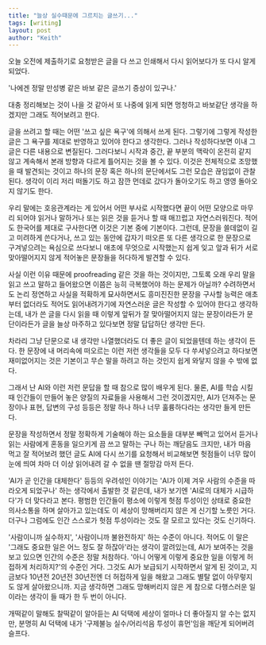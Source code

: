 ```yaml
---
title: "늘상 실수때문에 그르치는 글쓰기..."
tags: [writing]
layout: post
author: "Keith"
---
```


오늘 오전에 제출하기로 요청받은 글을 다 쓰고 인쇄해서 다시 읽어보다가 또 다시 알게 되었다. 

'나에겐 정말 만성병 같은 바보 같은 글쓰기 증상이 있구나.'

대충 정리해보는 것이 나을 것 같아서 또 나중에 읽게 되면 멍청하고 바보같단 생각을 하겠지만 그래도 적어보려고 한다.

글을 쓰려고 할 때는 어떤 '쓰고 싶은 욕구'에 의해서 쓰게 된다. 그렇기에 그렇게 작성한 글은 그 욕구를 제대로 반영하고 있어야 한다고 생각한다. 그러나 작성하다보면 이내 그 글은 다른 내용으로 변질된다. 그러다보니 시작과 중간, 끝 부분의 맥락이 온전히 같지 않고 계속해서 본래 방향과 다르게 틀어지는 것을 볼 수 있다. 이것은 전체적으로 조망했을 때 발견되는 것이고 하나의 문장 혹은 하나의 문단에서도 그런 모습은 끊임없이 관찰된다. 생각이 이리 저리 떠돌기도 하고 잠깐 먼데로 갔다가 돌아오기도 하고 영영 돌아오지 않기도 한다. 

우리 말에는 호응관계라는 게 있어서 어떤 부사로 시작했다면 끝이 어떤 모양으로 마무리 되어야 읽거나 말하거나 또는 읽은 것을 듣거나 할 때 매끄럽고 자연스러워진다. 적어도 한국어를 제대로 구사한다면 이것은 기본 중에 기본이다. 그런데, 문장을 쓸데없이 길고 미려하게 쓴다거나, 쓰고 있는 동안에 갑자기 떠오른 또 다른 생각으로 한 문장으로 구겨넣으려는 욕심으로 쓰다보니 애초에 무엇으로 시작했는지 쉽게 잊고 앞과 뒤가 서로 맞아떨어지지 않게 적어놓은 문장들을 허다하게 발견할 수 있다. 

사실 이런 이유 때문에 proofreading 같은 것을 하는 것이지만, 그토록 오래 우리 말을 읽고 쓰고 말하고 들어왔으면 이쯤은 능히 극복했어야 하는 문제가 아닐까? 수려하면서도 논리 정연하고 사실을 적확하게 묘사하면서도 흥미진진한 문장을 구사할 능력은 애초부터 없더라도 적어도 읽어내려가기에 자연스러운 글은 작성할 수 있어야 한다고 생각하는데, 내가 쓴 글을 다시 읽을 때 이렇게 앞뒤가 잘 맞아떨어지지 않는 문장이라든가 문단이라든가 글을 늘상 마주하고 있다보면 정말 답답하단 생각만 든다.

차라리 그냥 단문으로 내 생각만 나열했더라도 더 좋은 글이 되었을텐데 하는 생각이 든다. 한 문장에 내 머리속에 떠오르는 이런 저런 생각들을 모두 다 쑤셔넣으려고 하다보면 재미없어지는 것은 기본이고 무슨 말을 하려고 하는 것인지 쉽게 와닿지 않을 수 밖에 없다.

그래서 난 AI와 이런 저런 문답을 할 때 참으로 많이 배우게 된다. 물론, AI를 학습 시킬 때 인간들이 만들어 놓은 양질의 자료들을 사용해서 그런 것이겠지만, AI가 던져주는 문장이나 표현, 답변의 구성 등등은 정말 하나 하나 너무 훌륭하다라는 생각만 들게 만든다. 

문장을 작성하면서 정말 정확하게 기술해야 하는 요소들을 대부분 빼먹고 있어서 듣거나 읽는 사람에게 혼동을 일으키게 끔 쓰고 말하는 구나 하는 깨닫음도 크지만, 내가 마음 먹고 잘 적어보려 했던 글도 AI에 다시 쓰기를 요청해서 비교해보면 헛점들이 너무 많이 눈에 띄여 차마 더 이상 읽어내려 갈 수 없을 땐 절망감 마저 든다.

'AI가 곧 인간을 대체한다' 등등의 우려섞인 이야기는 'AI가 이제 겨우 사람의 수준을 따라오게 되었구나' 하는 생각에서 출발한 것 같은데, 내가 보기엔 'AI로의 대체가 시급하다'가 더 맞다라고 본다. 평범한 인간들이 평소에 이렇게 헛점 투성이인 상태로 중요한 의사소통을 하며 살아가고 있는데도 이 세상이 망해버리지 않은 게 신기할 노릇인 거다. 더구나 그럼에도 인간 스스로가 헛점 투성이라는 것도 잘 모르고 있다는 것도 신기하다. 

'사람이니까 실수하지', '사람이니까 불완전하지' 하는 수준이 아니다. 적어도 이 말은 '그래도 중요한 일은 어느 정도 잘 하잖아'라는 생각이 깔려있는데, AI가 보여주는 것을 보고 있으면 인간의 수준은 정말 처참하다. '아니 어떻게 이렇게 중요한 일을 이렇게 허접하게 처리하지?'의 수준인 거다. 그것도 AI가 보급되기 시작하면서 알게 된 것이고, 지금보다 10년전 20년전 30년전엔 더 허접하게 일을 해왔고 그래도 별탈 없이 아무렇지도 않게 살아왔으니까. 지금 생각하면 그래도 망해버리지 않은 게 참으로 다행스러운 일이라는 생각이 들 때가 한 두 번이 아니다.

개떡같이 말해도 찰떡같이 알아듣는 AI 덕택에 세상이 얼마나 더 좋아질지 알 수는 없지만, 분명히 AI 덕택에 내가 '구제불능 실수/어리석음 투성이 휴먼'임을 깨닫게 되어버려 슬프다.